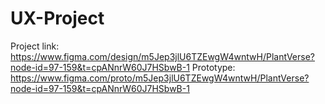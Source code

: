 # UX-Project


Project link: https://www.figma.com/design/m5Jep3jlU6TZEwgW4wntwH/PlantVerse?node-id=97-159&t=cpANnrW60J7HSbwB-1
Prototype: https://www.figma.com/proto/m5Jep3jlU6TZEwgW4wntwH/PlantVerse?node-id=97-159&t=cpANnrW60J7HSbwB-1
